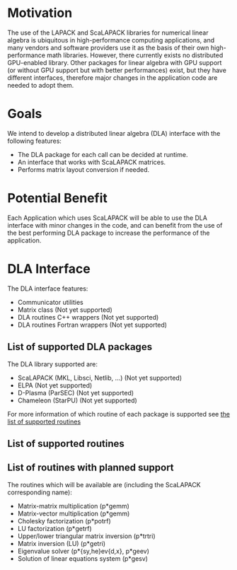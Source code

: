 # Motivation

The use of the LAPACK and ScaLAPACK libraries for numerical linear algebra is ubiquitous in high-performance computing applications,
and many vendors and software providers use it as the basis of their own high-performance math libraries.
However, there currently exists no distributed GPU-enabled library.
Other packages for linear algebra with GPU support (or without GPU support but with better performances) exist,
but they have different interfaces, therefore major changes in the application code are needed to adopt them.

# Goals

We intend to develop a distributed linear algebra (DLA) interface with the following features:
- The DLA package for each call can be decided at runtime.
- An interface that works with ScaLAPACK matrices.
- Performs matrix layout conversion if needed.

# Potential Benefit

Each Application which uses ScaLAPACK will be able to use the DLA interface with minor changes in the code,
and can benefit from the use of the best performing DLA package to increase the performance of the application.

# DLA Interface

The DLA interface features:
- Communicator utilities
- Matrix class (Not yet supported)
- DLA routines C++ wrappers (Not yet supported)
- DLA routines Fortran wrappers (Not yet supported)

## List of supported DLA packages

The DLA library supported are:
- ScaLAPACK (MKL, Libsci, Netlib, ...) (Not yet supported)
- ELPA (Not yet supported)
- D-Plasma (ParSEC) (Not yet supported)
- Chameleon (StarPU) (Not yet supported)

For more information of which routine of each package is supported see [the list of supported routines](#list-of-supported-dla-packages)

## List of supported routines

## List of routines with planned support

The routines which will be available are (including the ScaLAPACK corresponding name):
- Matrix-matrix multiplication (p\*gemm)
- Matrix-vector multiplication (p\*gemm)
- Cholesky factorization (p\*potrf)
- LU factorization (p\*getrf)
- Upper/lower triangular matrix inversion (p\*trtri)
- Matrix inversion (LU) (p\*getri)
- Eigenvalue solver (p\*{sy,he}ev{d,x}, p\*geev)
- Solution of linear equations system (p\*gesv)
